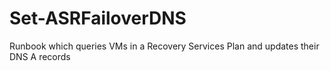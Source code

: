 # Set-ASRFailoverDNS
Runbook which queries VMs in a Recovery Services Plan and updates their DNS A records
